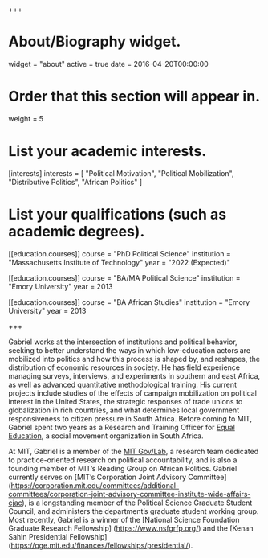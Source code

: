+++
# About/Biography widget.
widget = "about"
active = true
date = 2016-04-20T00:00:00

# Order that this section will appear in.
weight = 5

# List your academic interests.
[interests]
  interests = [
    "Political Motivation",
    "Political Mobilization",
    "Distributive Politics",
    "African Politics"
  ]

# List your qualifications (such as academic degrees).
[[education.courses]]
  course = "PhD Political Science"
  institution = "Massachusetts Institute of Technology"
  year = "2022 (Expected)"

[[education.courses]]
  course = "BA/MA Political Science"
  institution = "Emory University"
  year = 2013

[[education.courses]]
  course = "BA African Studies"
  institution = "Emory University"
  year = 2013

+++

Gabriel works at the intersection of institutions and political behavior, seeking to better understand the ways in which low-education actors are mobilized into politics and how this process is shaped by, and reshapes, the distribution of economic resources in society. He has field experience managing surveys, interviews, and experiments in southern and east Africa, as well as advanced quantitative methodological training. His current projects include studies of the effects of campaign mobilization on political interest in the United States, the strategic responses of trade unions to globalization in rich countries, and what determines local government responsiveness to citizen pressure in South Africa. Before coming to MIT, Gabriel spent two years as a Research and Training Officer for [Equal Education](https://equaleducation.org.za/), a social movement organization in South Africa.

At MIT, Gabriel is a member of the [MIT Gov/Lab](http://www.mitgovlab.org/), a research team dedicated to practice-oriented research on political accountability, and is also a founding member of MIT’s Reading Group on African Politics. Gabriel currently serves on [MIT’s Corporation Joint Advisory Committee] (https://corporation.mit.edu/committees/additional-committees/corporation-joint-advisory-committee-institute-wide-affairs-cjac), is a longstanding member of the Political Science Graduate Student Council, and administers the department’s graduate student working group. Most recently, Gabriel is a winner of the [National Science Foundation Graduate Research Fellowship] (https://www.nsfgrfp.org/) and the [Kenan Sahin Presidential Fellowship] (https://oge.mit.edu/finances/fellowships/presidential/).
